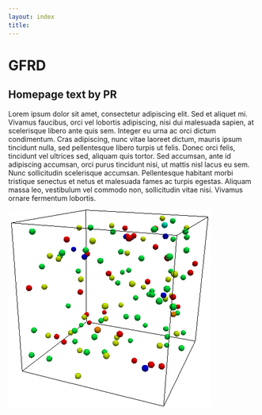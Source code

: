 ```yaml
---
layout: index
title:
---
```



GFRD
====

Homepage text by PR
-------------------

Lorem ipsum dolor sit amet, consectetur adipiscing elit. Sed et aliquet mi.  
Vivamus faucibus, orci vel lobortis adipiscing, nisi dui malesuada sapien, 
at scelerisque libero ante quis sem. Integer eu urna ac orci dictum 
condimentum. Cras adipiscing, nunc vitae laoreet dictum, mauris ipsum 
tincidunt nulla, sed pellentesque libero turpis ut felis. Donec orci felis, 
tincidunt vel ultrices sed, aliquam quis tortor. Sed accumsan, ante id 
adipiscing accumsan, orci purus tincidunt nisi, ut mattis nisl lacus eu sem.  
Nunc sollicitudin scelerisque accumsan. Pellentesque habitant morbi 
tristique senectus et netus et malesuada fames ac turpis egestas. Aliquam 
massa leo, vestibulum vel commodo non, sollicitudin vitae nisi. Vivamus 
ornare fermentum lobortis.


![](images/mapk400.png "mapk")
